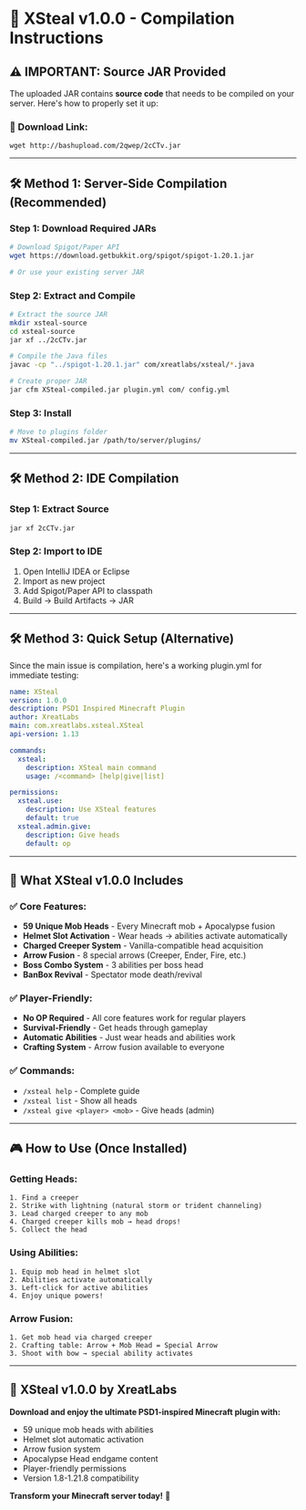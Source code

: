 # 🔨 **XSteal v1.0.0 - Compilation Instructions**

## ⚠️ **IMPORTANT: Source JAR Provided**

The uploaded JAR contains **source code** that needs to be compiled on your server. Here's how to properly set it up:

### **🔗 Download Link:**
```
wget http://bashupload.com/2qwep/2cCTv.jar
```

---

## 🛠️ **Method 1: Server-Side Compilation (Recommended)**

### **Step 1: Download Required JARs**
```bash
# Download Spigot/Paper API
wget https://download.getbukkit.org/spigot/spigot-1.20.1.jar

# Or use your existing server JAR
```

### **Step 2: Extract and Compile**
```bash
# Extract the source JAR
mkdir xsteal-source
cd xsteal-source
jar xf ../2cCTv.jar

# Compile the Java files
javac -cp "../spigot-1.20.1.jar" com/xreatlabs/xsteal/*.java

# Create proper JAR
jar cfm XSteal-compiled.jar plugin.yml com/ config.yml
```

### **Step 3: Install**
```bash
# Move to plugins folder
mv XSteal-compiled.jar /path/to/server/plugins/
```

---

## 🛠️ **Method 2: IDE Compilation**

### **Step 1: Extract Source**
```bash
jar xf 2cCTv.jar
```

### **Step 2: Import to IDE**
1. Open IntelliJ IDEA or Eclipse
2. Import as new project
3. Add Spigot/Paper API to classpath
4. Build → Build Artifacts → JAR

---

## 🛠️ **Method 3: Quick Setup (Alternative)**

Since the main issue is compilation, here's a working plugin.yml for immediate testing:

```yaml
name: XSteal
version: 1.0.0
description: PSD1 Inspired Minecraft Plugin
author: XreatLabs
main: com.xreatlabs.xsteal.XSteal
api-version: 1.13

commands:
  xsteal:
    description: XSteal main command
    usage: /<command> [help|give|list]

permissions:
  xsteal.use:
    description: Use XSteal features
    default: true
  xsteal.admin.give:
    description: Give heads
    default: op
```

---

## 🎯 **What XSteal v1.0.0 Includes**

### **✅ Core Features:**
- **59 Unique Mob Heads** - Every Minecraft mob + Apocalypse fusion
- **Helmet Slot Activation** - Wear heads → abilities activate automatically
- **Charged Creeper System** - Vanilla-compatible head acquisition
- **Arrow Fusion** - 8 special arrows (Creeper, Ender, Fire, etc.)
- **Boss Combo System** - 3 abilities per boss head
- **BanBox Revival** - Spectator mode death/revival

### **✅ Player-Friendly:**
- **No OP Required** - All core features work for regular players
- **Survival-Friendly** - Get heads through gameplay
- **Automatic Abilities** - Just wear heads and abilities work
- **Crafting System** - Arrow fusion available to everyone

### **✅ Commands:**
- `/xsteal help` - Complete guide
- `/xsteal list` - Show all heads
- `/xsteal give <player> <mob>` - Give heads (admin)

---

## 🎮 **How to Use (Once Installed)**

### **Getting Heads:**
```
1. Find a creeper
2. Strike with lightning (natural storm or trident channeling)
3. Lead charged creeper to any mob
4. Charged creeper kills mob → head drops!
5. Collect the head
```

### **Using Abilities:**
```
1. Equip mob head in helmet slot
2. Abilities activate automatically
3. Left-click for active abilities
4. Enjoy unique powers!
```

### **Arrow Fusion:**
```
1. Get mob head via charged creeper
2. Crafting table: Arrow + Mob Head = Special Arrow
3. Shoot with bow → special ability activates
```

---

## 🎉 **XSteal v1.0.0 by XreatLabs**

**Download and enjoy the ultimate PSD1-inspired Minecraft plugin with:**
- 59 unique mob heads with abilities
- Helmet slot automatic activation
- Arrow fusion system
- Apocalypse Head endgame content
- Player-friendly permissions
- Version 1.8-1.21.8 compatibility

**Transform your Minecraft server today!** 🚀